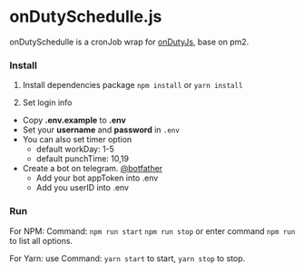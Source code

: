 # onDutySchedulle.js
onDutySchedulle is a cronJob wrap for [onDutyJs](https://github.com/PhantasWeng/onDuty.js), base on pm2.


### Install
1. Install dependencies package
`npm install` or `yarn install`

2. Set login info
  - Copy **.env.example** to **.env**
  - Set your **username** and **password** in `.env`
  - You can also set timer option
    - default workDay: 1-5
    - default punchTime: 10,19
  - Create a bot on telegram. [@botfather](https://telegram.me/BotFather)
    - Add your bot appToken into .env
    - Add you userID into .env

### Run
For NPM:
Command: `npm run start` `npm run stop` or enter command `npm run` to list all options.

For Yarn:
use Command: `yarn start` to start, `yarn stop` to stop.

